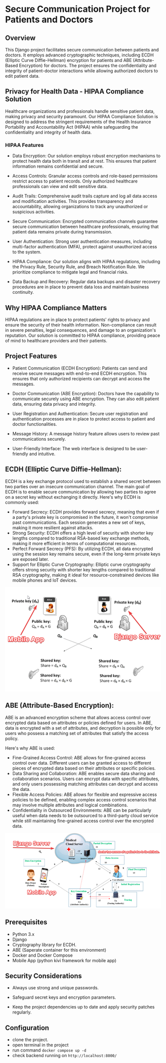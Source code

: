 
# Secure Communication Project for Patients and Doctors



## Overview

This Django project facilitates secure communication between patients and doctors. It employs advanced cryptographic techniques, including ECDH (Elliptic Curve Diffie-Hellman) encryption for patients and ABE (Attribute-Based Encryption) for doctors. The project ensures the confidentiality and integrity of patient-doctor interactions while allowing authorized doctors to edit patient data.

## Privacy for Health Data - HIPAA Compliance Solution
Healthcare organizations and professionals handle sensitive patient data, making privacy and security paramount. Our HIPAA Compliance Solution is designed to address the stringent requirements of the Health Insurance Portability and Accountability Act (HIPAA) while safeguarding the confidentiality and integrity of health data.

### HIPAA Features
- Data Encryption:
    Our solution employs robust encryption mechanisms to protect health data both in transit and at rest. This ensures that patient information remains confidential and secure.

- Access Controls:
    Granular access controls and role-based permissions restrict access to patient records. Only authorized healthcare professionals can view and edit sensitive data.

-  Audit Trails:
    Comprehensive audit trails capture and log all data access and modification activities. This provides transparency and accountability, allowing organizations to track any unauthorized or suspicious activities.

- Secure Communication:
    Encrypted communication channels guarantee secure communication between healthcare professionals, ensuring that patient data remains private during transmission.

-  User Authentication:
    Strong user authentication measures, including multi-factor authentication (MFA), protect against unauthorized access to the system.

-  HIPAA Compliance:
    Our solution aligns with HIPAA regulations, including the Privacy Rule, Security Rule, and Breach Notification Rule. We prioritize compliance to mitigate legal and financial risks.

- Data Backup and Recovery:
    Regular data backups and disaster recovery procedures are in place to prevent data loss and maintain business continuity.

## Why HIPAA Compliance Matters
HIPAA regulations are in place to protect patients' rights to privacy and ensure the security of their health information. Non-compliance can result in severe penalties, legal consequences, and damage to an organization's reputation. Our solution is committed to HIPAA compliance, providing peace of mind to healthcare providers and their patients.

## Project Features

- Patient Communication (ECDH Encryption): Patients    can send and receive secure messages with end-to-end ECDH encryption. This ensures that only authorized recipients can decrypt and access the messages.

- Doctor Communication (ABE Encryption): Doctors have the capability to communicate securely using ABE encryption. They can also edit patient data, ensuring data privacy and integrity.

- User Registration and Authentication: Secure user registration and authentication processes are in place to protect access to patient and doctor functionalities.

- Message History: A message history feature allows users to review past communications securely.

- User-Friendly Interface: The web interface is designed to be user-friendly and intuitive.

## ECDH (Elliptic Curve Diffie-Hellman):

ECDH is a key exchange protocol used to establish a shared secret between two parties over an insecure communication channel. The main goal of ECDH is to enable secure communication by allowing two parties to agree on a secret key without exchanging it directly.
Here's why ECDH is commonly used:
- Forward Secrecy: ECDH provides forward secrecy, meaning that even if a party's private key is compromised in the future, it won't compromise past communications. Each session generates a new set of keys, making it more resilient against attacks.
- Strong Security: ECDH offers a high level of security with shorter key lengths compared to traditional RSA-based key exchange methods, making it more efficient in terms of computational resources.
- Perfect Forward Secrecy (PFS): By utilizing ECDH, all data encrypted using the session key remains secure, even if the long-term private keys are exposed later.
- Support for Elliptic Curve Cryptography: Elliptic curve cryptography offers strong security with shorter key lengths compared to traditional RSA cryptography, making it ideal for resource-constrained devices like mobile phones and IoT devices.

![ECDF working](images/ecdh.png)


## ABE (Attribute-Based Encryption):

ABE is an advanced encryption scheme that allows access control over encrypted data based on attributes or policies defined for users. In ABE, data is encrypted with a set of attributes, and decryption is possible only for users who possess a matching set of attributes that satisfy the access policy.

Here's why ABE is used:
-  Fine-Grained Access Control: ABE allows for fine-grained access control over data. Different users can be granted access to different pieces of encrypted data based on their attributes or specific policies.
- Data Sharing and Collaboration: ABE enables secure data sharing and collaboration scenarios. Users can encrypt data with specific attributes, and only users possessing matching attributes can decrypt and access the data.
- Flexible Access Policies: ABE allows for flexible and expressive access policies to be defined, enabling complex access control scenarios that may involve multiple attributes and logical combinations.
- Confidentiality in Outsourced Environments: ABE can be particularly useful when data needs to be outsourced to a third-party cloud service while still maintaining fine-grained access control over the encrypted data.

![ABE working](images/abe.png)

## Prerequisites

- Python 3.x
- Django
- Cryptography library for ECDH.
- ABE (Saperate container for this environment)
- Docker and Docker Compose
- Mobile App (python kivi framework for mobile app)


## Security Considerations

- Always use strong and unique passwords.

- Safeguard secret keys and encryption parameters.

- Keep the project dependencies up to date and apply security patches regularly.

## Configuration
- clone the project.
- open terminal in the project
- run command ```docker compose up -d```
- check backend running on ```http://localhost:8000/```
